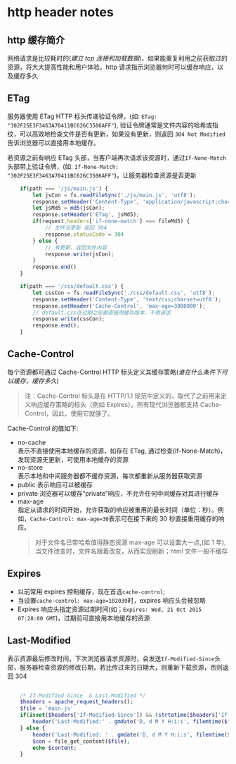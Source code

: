 # http header notes

## http 缓存简介

网络请求是比较耗时的(_建立 tcp 连接和加载数据_)，如果能重复利用之前获取过的资源，将大大提高性能和用户体验。http 请求指示浏览器何时可以缓存响应，以及缓存多久

## ETag

服务器使用 ETag HTTP 标头传递验证令牌，(如: `ETag: "302F25E3F3463A70411BC626C3506AFF"`), 验证令牌通常是文件内容的哈希或指纹，可以高效地检查文件是否有更新，如果没有更新，则返回 `304 Not Modified` 告诉浏览器可以直接用本地缓存。

若资源之前有响应 ETag 头部，当客户端再次请求该资源时，通过`If-None-Match`头部带上验证令牌，(如: `If-None-Match: "302F25E3F3463A70411BC626C3506AFF"`)，让服务器检查资源是否更新

```js
    if(path === '/js/main.js') {
        let jsCon = fs.readFileSync('./js/main.js', 'utf8');
        response.setHeader('Content-Type', 'application/javascript;charset=utf8');
        let jsMd5 = md5(jsCon);
        response.setHeader('ETag', jsMd5);
        if(request.headers['if-none-match'] === fileMd5) {
            // 文件没更新 返回 304
            response.statusCode = 304
        } else {
            // 有更新，返回文件内容
            response.write(jsCon);
        }
        response.end()
    }

    if(path === '/css/default.css') {
        let cssCon = fs.readFileSync('./css/default.css', 'utf8');
        response.setHeader('Content-Type', 'text/css;charset=utf8');
        response.setHeader('Cache-Control', 'max-age=3000000');
        // default.css在过期之前都直接用缓存版本，不用请求
        response.write(cssCon);
        response.end();
    }
```

## Cache-Control

每个资源都可通过 Cache-Control HTTP 标头定义其缓存策略(_谁在什么条件下可以缓存，缓存多久_)

> 注：Cache-Control 标头是在 HTTP/1.1 规范中定义的，取代了之前用来定义响应缓存策略的标头（例如 Expires）。所有现代浏览器都支持 Cache-Control，因此，使用它就够了。

Cache-Control 的值如下:

- no-cache  
  表示不直接使用本地缓存的资源，如存在 ETag, 通过检查(If-None-Match)，发现资源无更新，可使用本地缓存的资源
- no-store  
  表示本地和中间服务器都不缓存资源，每次都重新从服务器获取资源
- public
  表示响应可以被缓存
- private
  浏览器可以缓存“private”响应，不允许任何中间缓存对其进行缓存
- max-age  
  指定从请求的时间开始，允许获取的响应被重用的最长时间（单位：秒）。例如，`Cache-Control: max-age=30`表示可在接下来的 30 秒直接重用缓存的响应。
  > 对于文件名已带哈希值得静态资源 max-age 可以设置大一点,(如 1 年),当文件改变时，文件名跟着改变，从而实现刷新；html 文件一般不缓存

## Expires

- 以前常用 expires 控制缓存，现在首选`cache-control`;
- 当设置`cache-control: max-age=102039`时，expires 响应头会被忽略
- Expires 响应头指定资源过期时间(如；`Expires: Wed, 21 Oct 2015 07:28:00 GMT`)，过期前可直接用本地缓存的资源

## Last-Modified

表示资源最后修改时间，下次浏览器请求资源时，会发送`If-Modified-Since`头部，服务器检查资源的修改日期，若比传过来的日期大，则重新下载资源，否则返回 304

```php

    /* If-Modified-Since  & Last-Modified */
    $headers = apache_request_headers();
    $file = 'main.js'
    if(isset($headers['If-Modified-Since']) && (strtotime($headers['If-Modified-Since']) == filemtime($file))) {
        header('Last-Modified:' . gmdate('D, d M Y H:i:s', filemtime($file)) . ' GMT', true, 304);
    } else {
        header('Last-Modified: ' . gmdate('D, d M Y H:i:s', filemtime($file)), true, 200);
        $con = file_get_content($file);
        echo $content;
    }
```
